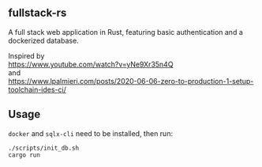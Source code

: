 ## fullstack-rs
A full stack web application in Rust, featuring basic authentication and a dockerized database.

Inspired by \
https://www.youtube.com/watch?v=yNe9Xr35n4Q \
and \
https://www.lpalmieri.com/posts/2020-06-06-zero-to-production-1-setup-toolchain-ides-ci/

## Usage
`docker` and `sqlx-cli` need to be installed, then run:
```
./scripts/init_db.sh
cargo run
```
